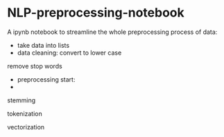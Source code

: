 # NLP-preprocessing-notebook

A ipynb notebook to streamline the whole preprocessing process of data: 
* take data into lists 
* data cleaning:
convert to lower case

remove stop words 

* preprocessing start:
* 
stemming

tokenization

vectorization
